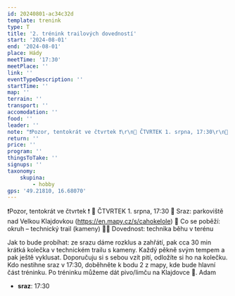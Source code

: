 ```yaml
---
id: 20240801-ac34c32d
template: trenink
type: T
title: '2. trénink trailových dovedností'
start: '2024-08-01'
end: '2024-08-01'
place: Hády
meetTime: '17:30'
meetPlace: ''
link: ''
eventTypeDescription: ''
startTime: ''
map: ''
terrain: ''
transport: ''
accomodation: ''
food: ''
leader: ''
note: "❗Pozor, tentokrát ve čtvrtek ❗\r\n📆 ČTVRTEK 1. srpna, 17:30\r\n📍 Sraz: parkoviště nad Velkou Klajdovkou (https://en.mapy.cz/s/cahokelole)\r\n👟 Co se poběží: okruh – technický trail (kameny)\r\n💪🏼 Dovednost: technika běhu v terénu\r\n\r\nJak to bude probíhat: ze srazu dáme rozklus a zahřátí, pak cca 30 min krátká kolečka v technickém trailu s kameny. Každý pěkně svým tempem a pak ještě vyklusat.\r\nDoporučuju si s sebou vzít pití, odložíte si ho na kolečku.\r\nKdo nestihne sraz v 17:30, doběhněte k bodu 2 z mapy, kde bude hlavní část tréninku.\r\nPo tréninku můžeme dát pivo/limču na Klajdovce 🍺.\r\nAdam"
return: ''
price: ''
program: ''
thingsToTake: ''
signups: ''
taxonomy:
    skupina:
        - hobby
gps: '49.21810, 16.68070'
---
```


❗Pozor, tentokrát ve čtvrtek ❗
📆 ČTVRTEK 1. srpna, 17:30
📍 Sraz: parkoviště nad Velkou Klajdovkou (https://en.mapy.cz/s/cahokelole)
👟 Co se poběží: okruh – technický trail (kameny)
💪🏼 Dovednost: technika běhu v terénu

Jak to bude probíhat: ze srazu dáme rozklus a zahřátí, pak cca 30 min krátká kolečka v technickém trailu s kameny. Každý pěkně svým tempem a pak ještě vyklusat.
Doporučuju si s sebou vzít pití, odložíte si ho na kolečku.
Kdo nestihne sraz v 17:30, doběhněte k bodu 2 z mapy, kde bude hlavní část tréninku.
Po tréninku můžeme dát pivo/limču na Klajdovce 🍺.
Adam
* **sraz**: 17:30

